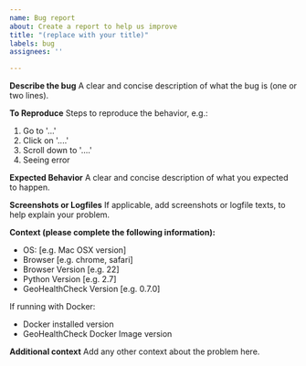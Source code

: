 ```yaml
---
name: Bug report
about: Create a report to help us improve
title: "(replace with your title)"
labels: bug
assignees: ''

---
```


**Describe the bug**
A clear and concise description of what the bug is (one or two lines).

**To Reproduce**
Steps to reproduce the behavior, e.g.:

1. Go to '...'
2. Click on '....'
3. Scroll down to '....'
4. Seeing error

**Expected Behavior**
A clear and concise description of what you expected to happen.

**Screenshots or Logfiles**
If applicable, add screenshots or logfile texts, to help explain your problem.

**Context (please complete the following information):**
 - OS: [e.g. Mac OSX version]
 - Browser [e.g. chrome, safari]
 - Browser Version [e.g. 22]
 - Python Version [e.g. 2.7]
 - GeoHealthCheck Version [e.g. 0.7.0]

If running with Docker:
 - Docker installed version
 - GeoHealthCheck Docker Image version

**Additional context**
Add any other context about the problem here.
